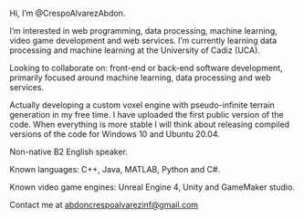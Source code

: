 Hi, I’m @CrespoAlvarezAbdon.

I’m interested in web programming, data processing, machine learning, video game development and web services.
I’m currently learning data processing and machine learning at the University of Cadiz (UCA).

Looking to collaborate on: front-end or back-end software development, primarily focused around machine learning, data processing and web services.

Actually developing a custom voxel engine with pseudo-infinite terrain generation in my free time. I have uploaded the first public version of the code. When everything is more stable I will think about releasing compiled versions of the code for Windows 10 and Ubuntu 20.04.

Non-native B2 English speaker.

Known languages: C++, Java, MATLAB, Python and C#.

Known video game engines: Unreal Engine 4, Unity and GameMaker studio.

Contact me at abdoncrespoalvarezinf@gmail.com
